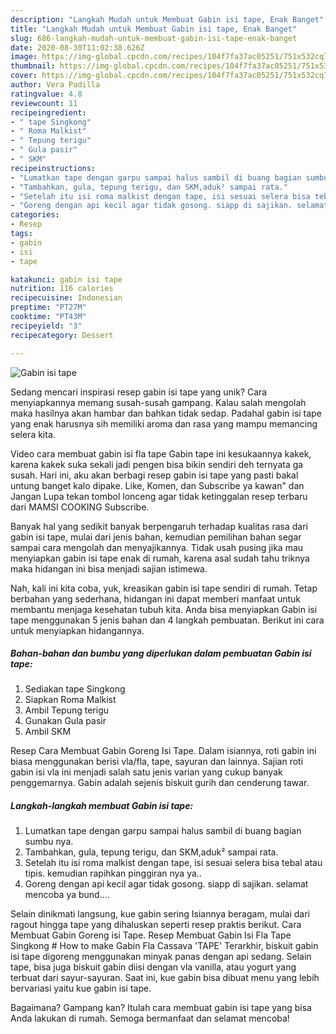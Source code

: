 ```yaml
---
description: "Langkah Mudah untuk Membuat Gabin isi tape, Enak Banget"
title: "Langkah Mudah untuk Membuat Gabin isi tape, Enak Banget"
slug: 686-langkah-mudah-untuk-membuat-gabin-isi-tape-enak-banget
date: 2020-08-30T11:02:38.626Z
image: https://img-global.cpcdn.com/recipes/104f7fa37ac05251/751x532cq70/gabin-isi-tape-foto-resep-utama.jpg
thumbnail: https://img-global.cpcdn.com/recipes/104f7fa37ac05251/751x532cq70/gabin-isi-tape-foto-resep-utama.jpg
cover: https://img-global.cpcdn.com/recipes/104f7fa37ac05251/751x532cq70/gabin-isi-tape-foto-resep-utama.jpg
author: Vera Padilla
ratingvalue: 4.8
reviewcount: 11
recipeingredient:
- " tape Singkong"
- " Roma Malkist"
- " Tepung terigu"
- " Gula pasir"
- " SKM"
recipeinstructions:
- "Lumatkan tape dengan garpu sampai halus sambil di buang bagian sumbu nya."
- "Tambahkan, gula, tepung terigu, dan SKM,aduk² sampai rata."
- "Setelah itu isi roma malkist dengan tape, isi sesuai selera bisa tebal atau tipis. kemudian rapihkan pinggiran nya ya.."
- "Goreng dengan api kecil agar tidak gosong. siapp di sajikan. selamat mencoba ya bund...."
categories:
- Resep
tags:
- gabin
- isi
- tape

katakunci: gabin isi tape 
nutrition: 116 calories
recipecuisine: Indonesian
preptime: "PT27M"
cooktime: "PT43M"
recipeyield: "3"
recipecategory: Dessert

---
```



![Gabin isi tape](https://img-global.cpcdn.com/recipes/104f7fa37ac05251/751x532cq70/gabin-isi-tape-foto-resep-utama.jpg)

Sedang mencari inspirasi resep gabin isi tape yang unik? Cara menyiapkannya memang susah-susah gampang. Kalau salah mengolah maka hasilnya akan hambar dan bahkan tidak sedap. Padahal gabin isi tape yang enak harusnya sih memiliki aroma dan rasa yang mampu memancing selera kita.

Video cara membuat gabin isi fla tape Gabin tape ini kesukaannya kakek, karena kakek suka sekali jadi pengen bisa bikin sendiri deh ternyata ga susah. Hari ini, aku akan berbagi resep gabin isi tape yang pasti bakal untung banget kalo dipake. Like, Komen, dan Subscribe ya kawan&#34; dan Jangan Lupa tekan tombol lonceng agar tidak ketinggalan resep terbaru dari MAMSI COOKING Subscribe.

Banyak hal yang sedikit banyak berpengaruh terhadap kualitas rasa dari gabin isi tape, mulai dari jenis bahan, kemudian pemilihan bahan segar sampai cara mengolah dan menyajikannya. Tidak usah pusing jika mau menyiapkan gabin isi tape enak di rumah, karena asal sudah tahu triknya maka hidangan ini bisa menjadi sajian istimewa.


Nah, kali ini kita coba, yuk, kreasikan gabin isi tape sendiri di rumah. Tetap berbahan yang sederhana, hidangan ini dapat memberi manfaat untuk membantu menjaga kesehatan tubuh kita. Anda bisa menyiapkan Gabin isi tape menggunakan 5 jenis bahan dan 4 langkah pembuatan. Berikut ini cara untuk menyiapkan hidangannya.

<!--inarticleads1-->

##### Bahan-bahan dan bumbu yang diperlukan dalam pembuatan Gabin isi tape:

1. Sediakan  tape Singkong
1. Siapkan  Roma Malkist
1. Ambil  Tepung terigu
1. Gunakan  Gula pasir
1. Ambil  SKM


Resep Cara Membuat Gabin Goreng Isi Tape. Dalam isiannya, roti gabin ini biasa menggunakan berisi vla/fla, tape, sayuran dan lainnya. Sajian roti gabin isi vla ini menjadi salah satu jenis varian yang cukup banyak penggemarnya. Gabin adalah sejenis biskuit gurih dan cenderung tawar. 

<!--inarticleads2-->

##### Langkah-langkah membuat Gabin isi tape:

1. Lumatkan tape dengan garpu sampai halus sambil di buang bagian sumbu nya.
1. Tambahkan, gula, tepung terigu, dan SKM,aduk² sampai rata.
1. Setelah itu isi roma malkist dengan tape, isi sesuai selera bisa tebal atau tipis. kemudian rapihkan pinggiran nya ya..
1. Goreng dengan api kecil agar tidak gosong. siapp di sajikan. selamat mencoba ya bund....


Selain dinikmati langsung, kue gabin sering Isiannya beragam, mulai dari ragout hingga tape yang dihaluskan seperti resep praktis berikut. Cara Membuat Gabin Goreng isi Tape. Resep Membuat Gabin Isi Fla Tape Singkong # How to make Gabin Fla Cassava &#39;TAPE&#39; Terarkhir, biskuit gabin isi tape digoreng menggunakan minyak panas dengan api sedang. Selain tape, bisa juga biskuit gabin diisi dengan vla vanilla, atau yogurt yang terbuat dari sayur-sayuran. Saat ini, kue gabin bisa dibuat menu yang lebih bervariasi yaitu kue gabin isi tape. 

Bagaimana? Gampang kan? Itulah cara membuat gabin isi tape yang bisa Anda lakukan di rumah. Semoga bermanfaat dan selamat mencoba!
